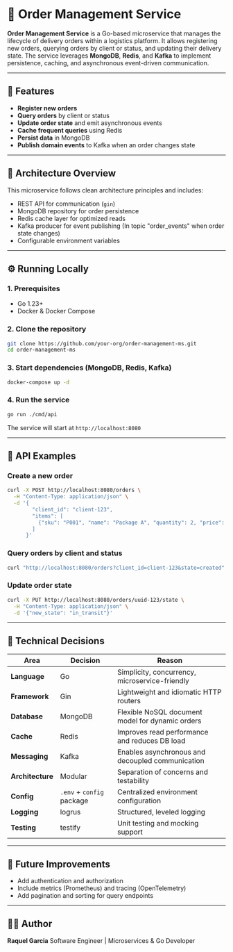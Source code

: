 # 🧩 Order Management Service

**Order Management Service** is a Go-based microservice that manages the lifecycle of delivery orders within a logistics platform.
It allows registering new orders, querying orders by client or status, and updating their delivery state.
The service leverages **MongoDB**, **Redis**, and **Kafka** to implement persistence, caching, and asynchronous event-driven communication.

---

## 🚀 Features

* **Register new orders**
* **Query orders** by client or status
* **Update order state** and emit asynchronous events
* **Cache frequent queries** using Redis
* **Persist data** in MongoDB
* **Publish domain events** to Kafka when an order changes state

---

## 🧠 Architecture Overview

This microservice follows clean architecture principles and includes:

* REST API for communication (`gin`)
* MongoDB repository for order persistence
* Redis cache layer for optimized reads
* Kafka producer for event publishing (In topic "order_events" when order state changes)
* Configurable environment variables

---

## ⚙️ Running Locally

### 1. Prerequisites

* Go 1.23+
* Docker & Docker Compose

### 2. Clone the repository

```bash
git clone https://github.com/your-org/order-management-ms.git
cd order-management-ms
```

### 3. Start dependencies (MongoDB, Redis, Kafka)

```bash
docker-compose up -d
```

### 4. Run the service

```bash
go run ./cmd/api
```

The service will start at `http://localhost:8080`

---

## 🧪 API Examples

### Create a new order

```bash
curl -X POST http://localhost:8080/orders \
  -H "Content-Type: application/json" \
  -d '{
        "client_id": "client-123",
        "items": [
          {"sku": "P001", "name": "Package A", "quantity": 2, "price": 50.0}
        ]
      }'
```

### Query orders by client and status

```bash
curl "http://localhost:8080/orders?client_id=client-123&state=created"
```

### Update order state

```bash
curl -X PUT http://localhost:8080/orders/uuid-123/state \
  -H "Content-Type: application/json" \
  -d '{"new_state": "in_transit"}'
```

---

## 🧰 Technical Decisions

| Area             | Decision                  | Reason                                           |
| ---------------- | ------------------------- | ------------------------------------------------ |
| **Language**     | Go                        | Simplicity, concurrency, microservice-friendly   |
| **Framework**    | Gin                       | Lightweight and idiomatic HTTP routers           |
| **Database**     | MongoDB                   | Flexible NoSQL document model for dynamic orders |
| **Cache**        | Redis                     | Improves read performance and reduces DB load    |
| **Messaging**    | Kafka                     | Enables asynchronous and decoupled communication |
| **Architecture** | Modular                   | Separation of concerns and testability           |
| **Config**       | `.env` + `config` package | Centralized environment configuration            |
| **Logging**      | logrus                    | Structured, leveled logging                      |
| **Testing**      | testify                   | Unit testing and mocking support                 |

---

## 🧩 Future Improvements

* Add authentication and authorization
* Include metrics (Prometheus) and tracing (OpenTelemetry)
* Add pagination and sorting for query endpoints

---

## 🧑‍💻 Author

**Raquel Garcia**
Software Engineer | Microservices & Go Developer
